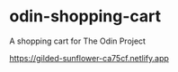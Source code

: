 # odin-shopping-cart

A shopping cart for The Odin Project

https://gilded-sunflower-ca75cf.netlify.app

